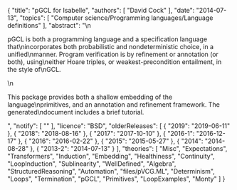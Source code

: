 {
    "title": "pGCL for Isabelle",
    "authors": [
        "David Cock"
    ],
    "date": "2014-07-13",
    "topics": [
        "Computer science/Programming languages/Language definitions"
    ],
    "abstract": "\n<p>pGCL is both a programming language and a specification language that\nincorporates both probabilistic and nondeterministic choice, in a unified\nmanner. Program verification is by refinement or annotation (or both), using\neither Hoare triples, or weakest-precondition entailment, in the style of\nGCL.</p>\n<p> This package provides both a shallow embedding of the language\nprimitives, and an annotation and refinement framework. The generated\ndocument includes a brief tutorial.</p>",
    "notify": [
        ""
    ],
    "licence": "BSD",
    "olderReleases": [
        {
            "2019": "2019-06-11"
        },
        {
            "2018": "2018-08-16"
        },
        {
            "2017": "2017-10-10"
        },
        {
            "2016-1": "2016-12-17"
        },
        {
            "2016": "2016-02-22"
        },
        {
            "2015": "2015-05-27"
        },
        {
            "2014": "2014-08-28"
        },
        {
            "2013-2": "2014-07-13"
        }
    ],
    "theories": [
        "Misc",
        "Expectations",
        "Transformers",
        "Induction",
        "Embedding",
        "Healthiness",
        "Continuity",
        "LoopInduction",
        "Sublinearity",
        "WellDefined",
        "Algebra",
        "StructuredReasoning",
        "Automation",
        "files/pVCG.ML",
        "Determinism",
        "Loops",
        "Termination",
        "pGCL",
        "Primitives",
        "LoopExamples",
        "Monty"
    ]
}